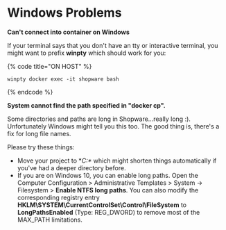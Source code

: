 # Windows Problems

**Can't connect into container on Windows**

If your terminal says that you don't have an tty or interactive terminal, you might want to prefix **winpty** which should work for you:

{% code title="ON HOST" %}
```text
winpty docker exec -it shopware bash
```
{% endcode %}

**System cannot find the path specified in "docker cp".**

Some directories and paths are long in Shopware...really long :\).  
Unfortunately Windows might tell you this too. The good thing is, there's a fix for long file names.  
  
Please try these things:

* Move your project to **C:\** which might shorten things automatically if you've had a deeper directory before.
* If you are on Windows 10, you can enable long paths. Open the Computer Configuration &gt; Administrative Templates &gt; System -&gt; Filesystem &gt; **Enable NTFS long paths**. You can also modify the corresponding registry entry **HKLM\SYSTEM\CurrentControlSet\Control\FileSystem** to **LongPathsEnabled** \(Type: REG\_DWORD\) to remove most of the MAX\_PATH limitations.

